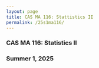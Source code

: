 ```yaml
---
layout: page
title: CAS MA 116: Stattistics II
permalink: /25s1ma116/
---
```



### CAS MA 116: Statistics II
### Summer 1, 2025
